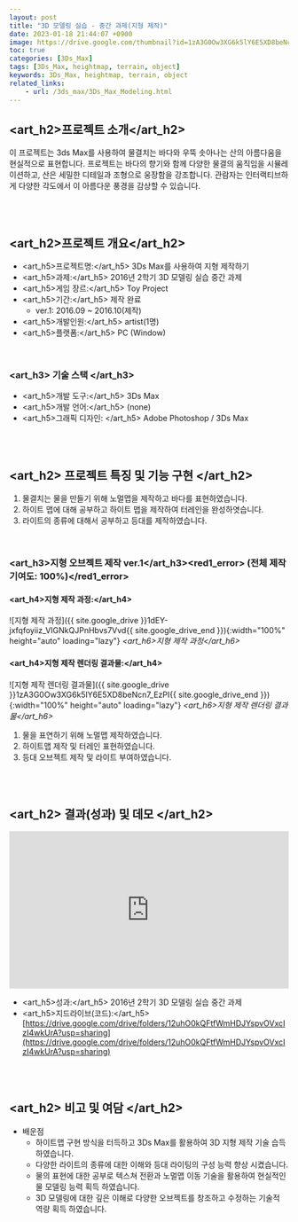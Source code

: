 ```yaml
---
layout: post
title: "3D 모델링 실습 - 중간 과제(지형 제작)"
date: 2023-01-18 21:44:07 +0900
image: https://drive.google.com/thumbnail?id=1zA3G0Ow3XG6k5lY6E5XD8beNcn7_EzPI
toc: true
categories: [3Ds_Max]
tags: [3Ds_Max, heightmap, terrain, object]
keywords: 3Ds_Max, heightmap, terrain, object
related_links:
    - url: /3ds_max/3Ds_Max_Modeling.html
---
```


## <art_h2>프로젝트 소개</art_h2>

이 프로젝트는 3ds Max를 사용하여 물결치는 바다와 우뚝 솟아나는 산의 아름다움을 현실적으로 표현합니다. 프로젝트는 바다의 향기와 함께 다양한 물결의 움직임을 시뮬레이션하고, 산은 세밀한 디테일과 조형으로 웅장함을 강조합니다. 관람자는 인터랙티브하게 다양한 각도에서 이 아름다운 풍경을 감상할 수 있습니다.

<br>
<br>

## <art_h2>프로젝트 개요</art_h2>

- <span><art_h5>프로젝트명:</art_h5> 3Ds Max를 사용하여 지형 제작하기</span>
- <span><art_h5>과제:</art_h5> 2016년 2학기 3D 모델링 실습 중간 과제</span>
- <span><art_h5>게임 장르:</art_h5> Toy Project</span>
- <span><art_h5>기간:</art_h5> 제작 완료</span>
    - ver.1: 2016.09 ~ 2016.10(제작)
- <span><art_h5>개발인원:</art_h5> artist(1명)</span>
- <span><art_h5>플랫폼:</art_h5> PC (Window)</span>

<br>

### <art_h3> 기술 스택 </art_h3>

- <span><art_h5>개발 도구:</art_h5> 3Ds Max  </span>
- <span><art_h5>개발 언어:</art_h5> (none)  </span>
- <span><art_h5>그래픽 디자인: </art_h5> Adobe Photoshop / 3Ds Max</span>

<br>
<br>

## <art_h2> 프로젝트 특징 및 기능 구현 </art_h2>

1. 물결치는 물을 만들기 위해 노멀맵을 제작하고 바다를 표현하였습니다.
2. 하이트 맵에 대해 공부하고 하이트 맵을 제작하여 터레인을 완성하엿습니다.
3. 라이트의 종류에 대해서 공부하고 등대를 제작하였습니다. 

<br>

### <art_h3>지형 오브젝트 제작 ver.1</art_h3><red1_error> (전체 제작 기여도: 100%)</red1_error>

#### **<art_h4>지형 제작 과정:</art_h4>**

![지형 제작 과정]({{ site.google_drive }}1dEY-jxfqfoyiiz_VIGNkQJPnHbvs7Vvd{{ site.google_drive_end }}){:width="100%" height="auto" loading="lazy"}
*<art_h6>지형 제작 과정</art_h6>*  

#### **<art_h4>지형 제작 렌더링 결과물:</art_h4>**

![지형 제작 렌더링 결과물]({{ site.google_drive }}1zA3G0Ow3XG6k5lY6E5XD8beNcn7_EzPI{{ site.google_drive_end }}){:width="100%" height="auto" loading="lazy"}
*<art_h6>지형 제작 렌더링 결과물</art_h6>*  

1. 물을 표연하기 위해 노멀맵 제작하였습니다.
2. 하이트맵 제작 및 터레인 표현하였습니다.  
3. 등대 오브젝트 제작 및 라이트 부여하였습니다.

<br>
<br>

## <art_h2> 결과(성과) 및 데모 </art_h2>

<iframe width="100%" style="aspect-ratio:16/9" src="https://www.youtube.com/embed/A9ERGLN2aQs" title="3ds_Max_midterm_assignment" frameborder="0" allow="accelerometer; autoplay; clipboard-write; encrypted-media; gyroscope; picture-in-picture; web-share" allowfullscreen></iframe>

- <span><art_h5>성과:</art_h5> 2016년 2학기 3D 모델링 실습 중간 과제 </span>
- <span><art_h5>지드라이브(코드):</art_h5> [https://drive.google.com/drive/folders/12uhO0kQFtfWmHDJYspvOVxcIzI4wkUrA?usp=sharing](https://drive.google.com/drive/folders/12uhO0kQFtfWmHDJYspvOVxcIzI4wkUrA?usp=sharing)</span>

<br>
<br>

## <art_h2> 비고 및 여담 </art_h2>

- 배운점 
    - 하이트맵 구현 방식을 터득하고 3Ds Max를 활용하여 3D 지형 제작 기술 습득 하였습니다.
    - 다양한 라이트의 종류에 대한 이해와 등대 라이팅의 구성 능력 향상 시켰습니다.
    - 물의 표현에 대한 공부로 텍스쳐 전환과 노멀맵 이동 기술을 활용하여 현실적인 물 모델링 능력 획득 하였습니다.
    - 3D 모델링에 대한 깊은 이해로 다양한 오브젝트를 창조하고 수정하는 기술적 역량 획득 하였습니다.
